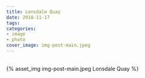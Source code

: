 ```yaml
---
title: Lonsdale Quay
date: 2018-11-17
tags:
categories:
- image
- photo
cover_image: img-post-main.jpeg
---
```

<br>
{% asset_img img-post-main.jpeg Lonsdale Quay %}
